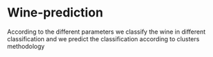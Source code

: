 # Wine-prediction
According to the different parameters we classify the wine in different classification and we predict the classification according to clusters methodology
